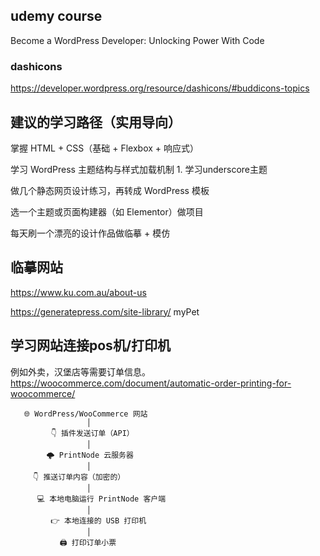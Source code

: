 
## udemy course
Become a WordPress Developer: Unlocking Power With Code

### dashicons
https://developer.wordpress.org/resource/dashicons/#buddicons-topics


## 建议的学习路径（实用导向）

掌握 HTML + CSS（基础 + Flexbox + 响应式）

学习 WordPress 主题结构与样式加载机制
    1. 学习underscore主题

做几个静态网页设计练习，再转成 WordPress 模板

选一个主题或页面构建器（如 Elementor）做项目

每天刷一个漂亮的设计作品做临摹 + 模仿

## 临摹网站
https://www.ku.com.au/about-us

https://generatepress.com/site-library/
myPet


## 学习网站连接pos机/打印机
例如外卖，汉堡店等需要订单信息。  
https://woocommerce.com/document/automatic-order-printing-for-woocommerce/  

       🌐 WordPress/WooCommerce 网站
                     │
             👇 插件发送订单（API）
                     │
            🌩️ PrintNode 云服务器
                     │
         👇 推送订单内容（加密的）
                     │
          💻 本地电脑运行 PrintNode 客户端
                     │
             👉 本地连接的 USB 打印机
                     │
               🖨️ 打印订单小票


